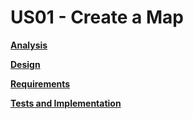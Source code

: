 # US01 - Create a Map

**[Analysis](../US01/02.analysis/US01-analysis.md)** 

**[Design](../US01/03.design/US01-design.md)**

**[Requirements](../US01/01.requirements-engineering/US01-requirements.md)**

**[Tests and Implementation](../US01/04.tests-and-implementation/US01-tests-and-implementation.md)**
